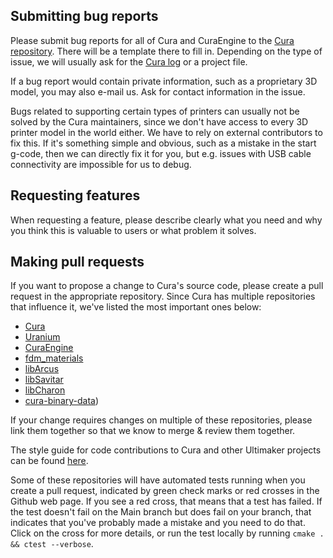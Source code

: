Submitting bug reports
----------------------
Please submit bug reports for all of Cura and CuraEngine to the [Cura repository](https://github.com/Ultimaker/Cura/issues). There will be a template there to fill in. Depending on the type of issue, we will usually ask for the [Cura log](https://github.com/Ultimaker/Cura/wiki/Reporting#cura-log) or a project file.

If a bug report would contain private information, such as a proprietary 3D model, you may also e-mail us. Ask for contact information in the issue.

Bugs related to supporting certain types of printers can usually not be solved by the Cura maintainers, since we don't have access to every 3D printer model in the world either. We have to rely on external contributors to fix this. If it's something simple and obvious, such as a mistake in the start g-code, then we can directly fix it for you, but e.g. issues with USB cable connectivity are impossible for us to debug.

Requesting features
-------------------
When requesting a feature, please describe clearly what you need and why you think this is valuable to users or what problem it solves.

Making pull requests
--------------------
If you want to propose a change to Cura's source code, please create a pull request in the appropriate repository. Since Cura has multiple repositories that influence it, we've listed the most important ones below:
* [Cura](https://github.com/Ultimaker/Cura)
* [Uranium](https://github.com/Ultimaker/Uranium)
* [CuraEngine](https://github.com/Ultimaker/CuraEngine)
* [fdm_materials](https://github.com/Ultimaker/fdm_materials)
* [libArcus](https://github.com/Ultimaker/libArcus)
* [libSavitar](https://github.com/Ultimaker/libSavitar)
* [libCharon](https://github.com/Ultimaker/libCharon)
* [cura-binary-data](https://github.com/Ultimaker/cura-binary-data)) 

If your change requires changes on multiple of these repositories, please link them together so that we know to merge & review them together.

The style guide for code contributions to Cura and other Ultimaker projects can be found [here](https://github.com/Ultimaker/Meta/blob/master/general/generic_code_conventions.md).

Some of these repositories will have automated tests running when you create a pull request, indicated by green check marks or red crosses in the Github web page. If you see a red cross, that means that a test has failed. If the test doesn't fail on the Main branch but does fail on your branch, that indicates that you've probably made a mistake and you need to do that. Click on the cross for more details, or run the test locally by running `cmake . && ctest --verbose`.
